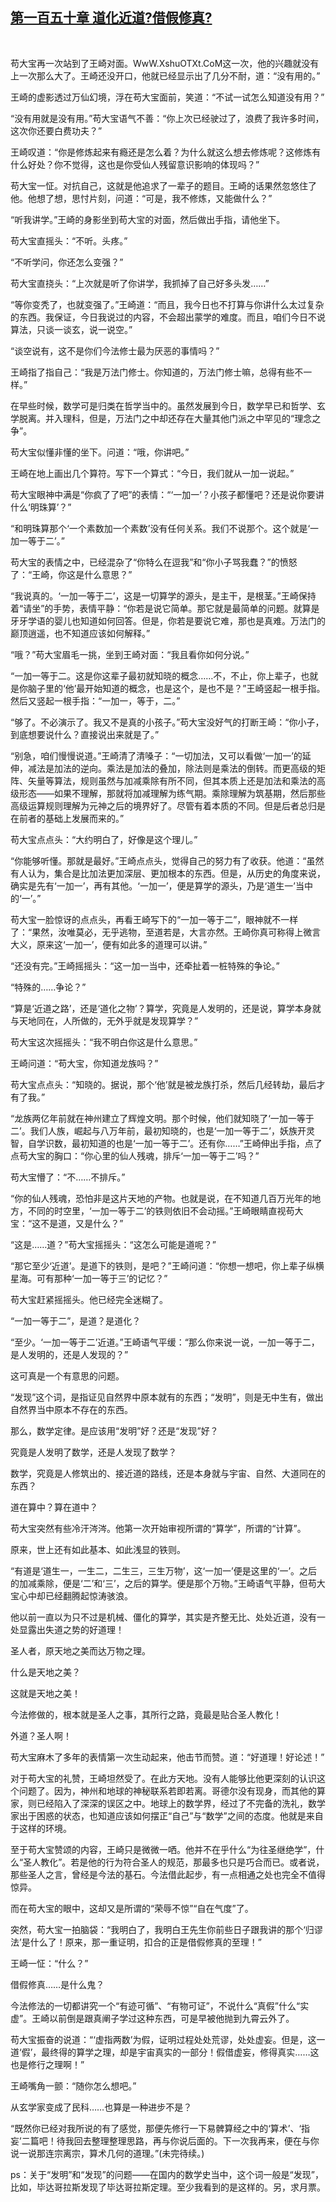 ## [第一百五十章 道化近道?借假修真?](https://www.xxbiquge.com/11_11207/9052032.html)
﻿

  苟大宝再一次站到了王崎对面。WwW.XshuOTXt.CoM这一次，他的兴趣就没有上一次那么大了。王崎还没开口，他就已经显示出了几分不耐，道：“没有用的。”

  王崎的虚影透过万仙幻境，浮在苟大宝面前，笑道：“不试一试怎么知道没有用？”

  “没有用就是没有用。”苟大宝语气不善：“你上次已经驶过了，浪费了我许多时间，这次你还要白费功夫？”

  王崎叹道：“你是修炼起来有瘾还是怎么着？为什么就这么想去修炼呢？这修炼有什么好处？你不觉得，这也是你受仙人残留意识影响的体现吗？”

  苟大宝一怔。对抗自己，这就是他追求了一辈子的题目。王崎的话果然忽悠住了他。他想了想，思忖片刻，问道：“可是，我不修炼，又能做什么？”

  “听我讲学。”王崎的身影坐到苟大宝的对面，然后做出手指，请他坐下。

  苟大宝直摇头：“不听。头疼。”

  “不听学问，你还怎么变强？”

  苟大宝直挠头：“上次就是听了你讲学，我抓掉了自己好多头发……”

  “等你变秃了，也就变强了。”王崎道：“而且，我今日也不打算与你讲什么太过复杂的东西。我保证，今日我说过的内容，不会超出蒙学的难度。而且，咱们今日不说算法，只谈一谈玄，说一说空。”

  “谈空说有，这不是你们今法修士最为厌恶的事情吗？”

  王崎指了指自己：“我是万法门修士。你知道的，万法门修士嘛，总得有些不一样。”

  在早些时候，数学可是归类在哲学当中的。虽然发展到今日，数学早已和哲学、玄学脱离。并入理科，但是，万法门之中却还存在大量其他门派之中罕见的“理念之争”。

  苟大宝似懂非懂的坐下。问道：“哦，你讲吧。”

  王崎在地上画出几个算符。写下一个算式：“今日，我们就从一加一说起。”

  苟大宝眼神中满是“你疯了了吧”的表情：“‘一加一’？小孩子都懂吧？还是说你要讲什么‘明珠算’？”

  “和明珠算那个‘一个素数加一个素数’没有任何关系。我们不说那个。这个就是‘一加一等于二’。”

  苟大宝的表情之中，已经混杂了“你特么在逗我”和“你小子骂我蠢？”的愤怒了：“王崎，你这是什么意思？”

  “我说真的。‘一加一等于二’，这是一切算学的源头，是主干，是根茎。”王崎保持着“请坐”的手势，表情平静：“你若是说它简单。那它就是最简单的问题。就算是牙牙学语的婴儿也知道如何回答。但是，你若是要说它难，那也是真难。万法门的巅顶逍遥，也不知道应该如何解释。”

  “哦？”苟大宝眉毛一挑，坐到王崎对面：“我且看你如何分说。”

  “一加一等于二。这是你这辈子最初就知晓的概念……不，不止，你上辈子，也就是你脑子里的‘他’最开始知道的概念，也是这个，是也不是？”王崎竖起一根手指。然后又竖起一根手指：“一加一，等于，二。”

  “够了。不必演示了。我又不是真的小孩子。”苟大宝没好气的打断王崎：“你小子，到底想要说什么？直接说出来就是了。”

  “别急，咱们慢慢说道。”王崎清了清嗓子：“一切加法，又可以看做‘一加一’的延伸，减法是加法的逆向。乘法是加法的叠加，除法则是乘法的倒转。而更高级的矩阵、矢量等算法，规则虽然与加减乘除有所不同，但其本质上还是加法和乘法的高级形态——如果不理解，那就将加减理解为练气期。乘除理解为筑基期，然后那些高级运算规则理解为元神之后的境界好了。尽管有着本质的不同。但是后者总归是在前者的基础上发展而来的。”

  苟大宝点点头：“大约明白了，好像是这个理儿。”

  “你能够听懂。那就是最好。”王崎点点头，觉得自己的努力有了收获。他道：“虽然有人认为，集合是比加法更加深层、更加根本的东西。但是，从历史的角度来说，确实是先有‘一加一’，再有其他。‘一加一’，便是算学的源头，乃是‘道生一’当中的‘一’。”

  苟大宝一脸惊讶的点点头，再看王崎写下的“一加一等于二”，眼神就不一样了：“果然，汝唯莫必，无乎逃物，至道若是，大言亦然。王崎你真可称得上微言大义，原来这‘一加一’，便有如此多的道理可以讲。”

  “还没有完。”王崎摇摇头：“这一加一当中，还牵扯着一桩特殊的争论。”

  “特殊的……争论？”

  “算是‘近道之路’，还是‘道化之物’？算学，究竟是人发明的，还是说，算学本身就与天地同在，人所做的，无外乎就是发现算学？”

  苟大宝这次摇摇头：“我不明白你这是什么意思。”

  王崎问道：“苟大宝，你知道龙族吗？”

  苟大宝点点头：“知晓的。据说，那个‘他’就是被龙族打杀，然后几经转劫，最后才有了我。”

  “龙族两亿年前就在神州建立了辉煌文明。那个时候，他们就知晓了‘一加一等于二’。我们人族，崛起与八万年前，最初知晓的，也是‘一加一等于二’，妖族开灵智，自学识数，最初知道的也是‘一加一等于二’。还有你……”王崎伸出手指，点了点苟大宝的胸口：“你心里的仙人残魂，排斥‘一加一等于二’吗？”

  苟大宝懵了：“不……不排斥。”

  “你的仙人残魂，恐怕非是这片天地的产物。也就是说，在不知道几百万光年的地方，不同的时空里，‘一加一等于二’的铁则依旧不会动摇。”王崎眼睛直视苟大宝：“这不是道，又是什么？”

  “这是……道？”苟大宝摇摇头：“这怎么可能是道呢？”

  “那它至少‘近道’。是道下的铁则，是吧？”王崎问道：“你想一想吧，你上辈子纵横星海。可有那种‘一加一等于三’的记忆？”

  苟大宝赶紧摇摇头。他已经完全迷糊了。

  “一加一等于二”，是道？是道化？

  “至少。‘一加一等于二’近道。”王崎语气平缓：“那么你来说一说，一加一等于二，是人发明的，还是人发现的？”

  这可真是一个有意思的问题。

  “发现”这个词，是指证见自然界中原本就有的东西；“发明”，则是无中生有，做出自然界当中原本不存在的东西。

  那么，数学定律。是应该用“发明”好？还是“发现”好？

  究竟是人发明了数学，还是人发现了数学？

  数学，究竟是人修筑出的、接近道的路线，还是本身就与宇宙、自然、大道同在的东西？

  道在算中？算在道中？

  苟大宝突然有些冷汗涔涔。他第一次开始审视所谓的“算学”，所谓的“计算”。

  原来，世上还有如此基本、如此浅显的铁则。

  “有道是‘道生一，一生二，二生三，三生万物’，这‘一加一’便是这里的‘一’。之后的加减乘除，便是‘二’和‘三’，之后的算学。便是那个万物。”王崎语气平静，但苟大宝心中却已经翻腾起惊涛骇浪。

  他以前一直以为只不过是机械、僵化的算学，其实是齐整无比、处处近道，没有一处显露出失道之势的好道理！

  圣人者，原天地之美而达万物之理。

  什么是天地之美？

  这就是天地之美！

  今法修做的，根本就是圣人之事，其所行之路，竟最是贴合圣人教化！

  外道？圣人啊！

  苟大宝麻木了多年的表情第一次生动起来，他击节而赞。道：“好道理！好论述！”

  对于苟大宝的礼赞，王崎坦然受了。在此方天地。没有人能够比他更深刻的认识这个问题了。因为，神州和地球的神秘联系若即若离。哥德尔没有现身，而其他的算家，则已经陷入了深深的误区之中。地球上的数学界，经过了不完备的洗礼，数学家出于困惑的状态，也知道应该如何摆正“自己”与“数学”之间的态度。他就是来自于这样的环境。

  至于苟大宝赞颂的内容，王崎只是微微一哂。他并不在乎什么“为往圣继绝学”，什么“圣人教化”。若是他的行为符合圣人的规范，那最多也只是巧合而已。或者说，那些圣人之言，曾经是今法的基石。今法借此起步，有一点相通之处也完全不值得惊异。

  而在苟大宝的眼中，这却又是所谓的“荣辱不惊”“自在气度”了。

  突然，苟大宝一拍脑袋：“我明白了，我明白王先生你前些日子跟我讲的那个‘归谬法’是什么了！原来，那一重证明，扣合的正是借假修真的至理！”

  王崎一怔：“什么？”

  借假修真……是什么鬼？

  今法修法的一切都讲究一个“有迹可循”、“有物可证”，不说什么“真假”什么“实虚”。王崎以前倒是跟真阐子学过这种东西，可是早被他抛到九霄云外了。

  苟大宝振奋的说道：“‘虚指两数’为假，证明过程处处荒谬，处处虚妄。但是，这一道‘假’，最终得的算学之理，却是宇宙真实的一部分！假借虚妄，修得真实……这也是修行之理啊！”

  王崎嘴角一颤：“随你怎么想吧。”

  从玄学家变成了民科……也算是一种进步不是？

  “既然你已经对我所说的有了感觉，那便先修行一下易髀算经之中的‘算术’、‘指妄’二篇吧！待我回去整理整理思路，再与你说后面的。下一次我再来，便在与你说一说那连宗离宗，算术几何的道理。”(未完待续。)

  ps：关于“发明”和“发现”的问题——在国内的数学史当中，这个词一般是“发现”，比如，毕达哥拉斯发现了毕达哥拉斯定理。至少我看到的是这样的。另，求月票。
